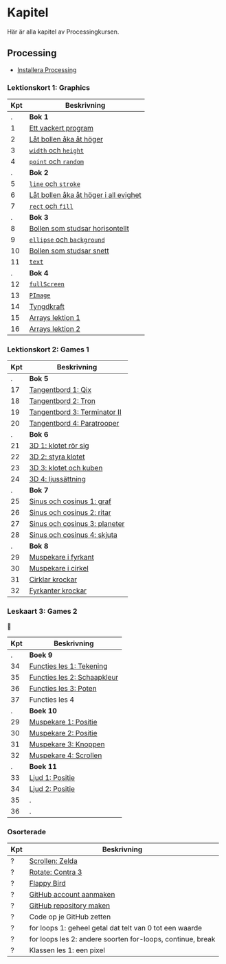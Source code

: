# Kapitel

Här är alla kapitel av Processingkursen.

## Processing

 * [Installera Processing](installera_processing/README.md)

### Lektionskort 1: Graphics

Kpt|Beskrivning
---|---------------------------------------------------------------
.  |**Bok 1**
1  |[Ett vackert program](./ett_vackert_program/README.md)
2  |[Låt bollen åka åt höger](./flytta_bollen_till_hoeger/README.md)
3  |[`width` och `height`](./width_och_height/README.md)
4  |[`point` och `random`](./point_och_random/README.md)
.  |**Bok 2**
5  |[`line` och `stroke`](./line_och_stroke/README.md)
6  |[Låt bollen åka åt höger i all evighet](./flytta_bollen_till_hoeger_i_evighet/README.md)
7  |[`rect` och `fill`](./rect_och_fill/README.md)
.  |**Bok 3**
8  |[Bollen som studsar horisontellt](./bollen_som_studsar_horisontellt/README.md)
9  |[`ellipse` och `background`](./ellipse_och_background/README.md)
10 |[Bollen som studsar snett](./bollen_som_studsar_snett/README.md)
11 |[`text`](./text/README.md)
.  |**Bok 4**
12 |[`fullScreen`](./fullScreen/README.md)
13 |[`PImage`](./PImage/README.md)
14 |[Tyngdkraft](./tyngdkraft/README.md)
15 |[Arrays lektion 1](./arrays_1/README.md)
16 |[Arrays lektion 2](./arrays_2/README.md)

### Lektionskort 2: Games 1

Kpt|Beskrivning
---|---------------------------------------------------------------
.  | **Bok 5**
17 |[Tangentbord 1: Qix](./tangentbord_1/README.md)
18 |[Tangentbord 2: Tron](./tangentbord_2/README.md)
19 |[Tangentbord 3: Terminator II](./tangentbord_3/README.md)
20 |[Tangentbord 4: Paratrooper](./tangentbord_4/README.md)
.  | **Bok 6**
21 |[3D 1: klotet rör sig](./3D_1/README.md)
22 |[3D 2: styra klotet](./3D_2/README.md)
23 |[3D 3: klotet och kuben](./3D_3/README.md)
24 |[3D 4: ljussättning](./3D_4/README.md)
.  | **Bok 7**
25 |[Sinus och cosinus 1: graf](./sinus_och_cosinus_1/README.md)
26 |[Sinus och cosinus 2: ritar](./sinus_och_cosinus_2/README.md)
27 |[Sinus och cosinus 3: planeter](./sinus_och_cosinus_3/README.md)
28 |[Sinus och cosinus 4: skjuta](./sinus_och_cosinus_4/README.md)
.  | **Bok 8**
29 |[Muspekare i fyrkant](./MuisBinnenVierkant/README.md) 
30 |[Muspekare i cirkel](./MuisBinnenCirkel/README.md) 
31 |[Cirklar krockar](./CirkelsBotsen/README.md)
32 |[Fyrkanter krockar](./VierkantenBotsen/README.md)

### Leskaart 3: Games 2

:construction:

Kpt|Beskrivning
---|---------------------------------------------------------------
.  | **Boek 9**
34 |[Functies les 1: Tekening](./FunctiesTekening/README.md)
35 |[Functies les 2: Schaapkleur](./FunctiesSchaapkleur/README.md)
36 |[Functies les 3: Poten](./FunctiesPoten/README.md)
37 |Functies les 4
.  | **Boek 10**
29 |[Muspekare 1: Positie](./MuisPositie/README.md)
30 |[Muspekare 2: Positie](./MuisPositie/README.md)
31 |[Muspekare 3: Knoppen](./MuisKnoppen/README.md)
32 |[Muspekare 4: Scrollen](./MuisScroll/README.md)
.  | **Boek 11**
33 |[Ljud 1: Positie](./ljud_1/README.md)
34 |[Ljud 2: Positie](./ljud_2/README.md)
35 |.
36 |.

### Osorterade

Kpt|Beskrivning
---|------------------------------------------------------------
 ? |[Scrollen: Zelda](./Scrollen/README.md)
 ? |[Rotate: Contra 3](./Rotate/README.md)
 ? |[Flappy Bird](./FlappyBird/README.md)
 ? |[GitHub account aanmaken](./GitHub/README.md)
 ? |[GitHub repository maken](./GitHubPages/README.md)
 ? |Code op je GitHub zetten
 ? |for loops 1: geheel getal dat telt van 0 tot een waarde
 ? |for loops les 2: andere soorten for-loops, continue, break
 ? |Klassen les 1: een pixel

